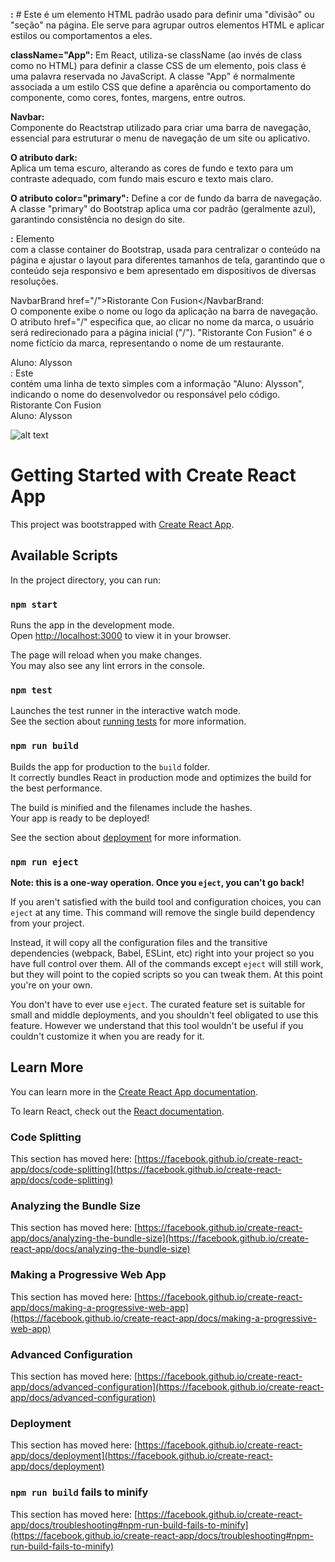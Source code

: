 **<div>:** #
Este é um elemento HTML padrão usado para definir uma "divisão" ou "seção" na página. Ele serve para agrupar outros elementos HTML e aplicar estilos ou comportamentos a eles.

**className="App":**
Em React, utiliza-se className (ao invés de class como no HTML) para definir a classe CSS de um elemento, pois class é uma palavra reservada no JavaScript. A classe "App" é normalmente associada a um estilo CSS que define a aparência ou comportamento do componente, como cores, fontes, margens, entre outros.


**Navbar:**  
Componente do Reactstrap utilizado para criar uma barra de navegação, essencial para estruturar o menu de navegação de um site ou aplicativo.

**O atributo dark:**  
Aplica um tema escuro, alterando as cores de fundo e texto para um contraste adequado, com fundo mais escuro e texto mais claro.

**O atributo color="primary":**
Define a cor de fundo da barra de navegação. A classe "primary" do Bootstrap aplica uma cor padrão (geralmente azul), garantindo consistência no design do site.



**<div className="container">:**
Elemento <div> com a classe container do Bootstrap, usada para centralizar o conteúdo na página e ajustar o layout para diferentes tamanhos de tela, garantindo que o conteúdo seja responsivo e bem apresentado em dispositivos de diversas resoluções.


NavbarBrand href="/">Ristorante Con Fusion</NavbarBrand:  
O componente <NavbarBrand> exibe o nome ou logo da aplicação na barra de navegação. O atributo href="/" especifica que, ao clicar no nome da marca, o usuário será redirecionado para a página inicial ("/"). "Ristorante Con Fusion" é o nome fictício da marca, representando o nome de um restaurante.


<div>Aluno: Alysson</div>:  
Este <div> contém uma linha de texto simples com a informação "Aluno: Alysson", indicando o nome do desenvolvedor ou responsável pelo código.

<Navbar dark color="primary">
 <div className="container">
 <NavbarBrand href="/">Ristorante Con Fusion</NavbarBrand>
 <div>Aluno: Alysson </div>
 </div>
 </Navbar>

![alt text](<WhatsApp Image 2024-11-21 at 19.58.38.jpeg>)






# Getting Started with Create React App

This project was bootstrapped with [Create React App](https://github.com/facebook/create-react-app).

## Available Scripts

In the project directory, you can run:

### `npm start`

Runs the app in the development mode.\
Open [http://localhost:3000](http://localhost:3000) to view it in your browser.

The page will reload when you make changes.\
You may also see any lint errors in the console.

### `npm test`

Launches the test runner in the interactive watch mode.\
See the section about [running tests](https://facebook.github.io/create-react-app/docs/running-tests) for more information.

### `npm run build`

Builds the app for production to the `build` folder.\
It correctly bundles React in production mode and optimizes the build for the best performance.

The build is minified and the filenames include the hashes.\
Your app is ready to be deployed!

See the section about [deployment](https://facebook.github.io/create-react-app/docs/deployment) for more information.

### `npm run eject`

**Note: this is a one-way operation. Once you `eject`, you can't go back!**

If you aren't satisfied with the build tool and configuration choices, you can `eject` at any time. This command will remove the single build dependency from your project.

Instead, it will copy all the configuration files and the transitive dependencies (webpack, Babel, ESLint, etc) right into your project so you have full control over them. All of the commands except `eject` will still work, but they will point to the copied scripts so you can tweak them. At this point you're on your own.

You don't have to ever use `eject`. The curated feature set is suitable for small and middle deployments, and you shouldn't feel obligated to use this feature. However we understand that this tool wouldn't be useful if you couldn't customize it when you are ready for it.

## Learn More

You can learn more in the [Create React App documentation](https://facebook.github.io/create-react-app/docs/getting-started).

To learn React, check out the [React documentation](https://reactjs.org/).

### Code Splitting

This section has moved here: [https://facebook.github.io/create-react-app/docs/code-splitting](https://facebook.github.io/create-react-app/docs/code-splitting)

### Analyzing the Bundle Size

This section has moved here: [https://facebook.github.io/create-react-app/docs/analyzing-the-bundle-size](https://facebook.github.io/create-react-app/docs/analyzing-the-bundle-size)

### Making a Progressive Web App

This section has moved here: [https://facebook.github.io/create-react-app/docs/making-a-progressive-web-app](https://facebook.github.io/create-react-app/docs/making-a-progressive-web-app)

### Advanced Configuration

This section has moved here: [https://facebook.github.io/create-react-app/docs/advanced-configuration](https://facebook.github.io/create-react-app/docs/advanced-configuration)

### Deployment

This section has moved here: [https://facebook.github.io/create-react-app/docs/deployment](https://facebook.github.io/create-react-app/docs/deployment)

### `npm run build` fails to minify

This section has moved here: [https://facebook.github.io/create-react-app/docs/troubleshooting#npm-run-build-fails-to-minify](https://facebook.github.io/create-react-app/docs/troubleshooting#npm-run-build-fails-to-minify)
